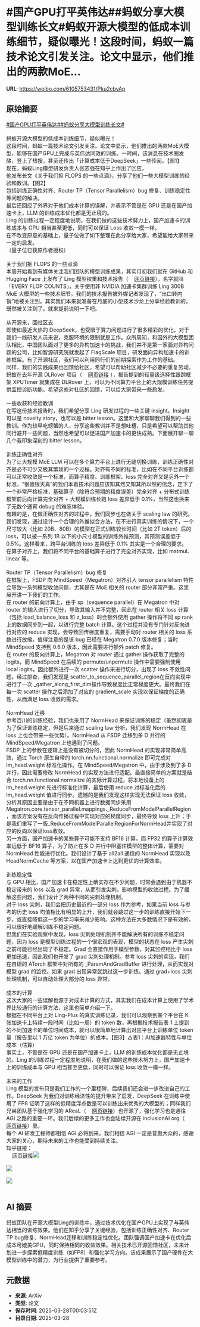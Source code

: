 # #国产GPU打平英伟达##蚂蚁分享大模型训练长文#蚂蚁开源大模型的低成本训练细节，疑似曝光！这段时间，蚂蚁一篇技术论文引发关注。论文中显示，他们推出的两款MoE...

**URL**: https://weibo.com/6105753431/Pku2cbvAp

## 原始摘要

<a href="https://m.weibo.cn/search?containerid=231522type%3D1%26t%3D10%26q%3D%23%E5%9B%BD%E4%BA%A7GPU%E6%89%93%E5%B9%B3%E8%8B%B1%E4%BC%9F%E8%BE%BE%23&amp;extparam=%23%E5%9B%BD%E4%BA%A7GPU%E6%89%93%E5%B9%B3%E8%8B%B1%E4%BC%9F%E8%BE%BE%23" data-hide=""><span class="surl-text">#国产GPU打平英伟达#</span></a><a href="https://m.weibo.cn/search?containerid=231522type%3D1%26t%3D10%26q%3D%23%E8%9A%82%E8%9A%81%E5%88%86%E4%BA%AB%E5%A4%A7%E6%A8%A1%E5%9E%8B%E8%AE%AD%E7%BB%83%E9%95%BF%E6%96%87%23&amp;extparam=%23%E8%9A%82%E8%9A%81%E5%88%86%E4%BA%AB%E5%A4%A7%E6%A8%A1%E5%9E%8B%E8%AE%AD%E7%BB%83%E9%95%BF%E6%96%87%23" data-hide=""><span class="surl-text">#蚂蚁分享大模型训练长文#</span></a><br><br>蚂蚁开源大模型的低成本训练细节，疑似曝光！<br>这段时间，蚂蚁一篇技术论文引发关注。论文中显示，他们推出的两款MoE大模型，能够在国产GPU上完成与英伟达同效的训练。一时间，该消息在技术圈发酵，登上了热搜，甚至还传出「计算成本低于DeepSeek」一些传闻。【图1】<br>现在，蚂蚁Ling模型研发负责人张志强在知乎上作出了回应。<br>他发布长文《关于我们抠 FLOPS 的一些点滴》，分享了他们一些大模型训练的经验和教训。【图2】<br>包括训练正确性对齐、Router TP（Tensor Parallelism）bug 修复、训练稳定性等问题的解决。<br>最后还回应了外界对于他们成本计算的误解，并表示不管是在 GPU 还是在国产加速卡上，LLM 的训练成本优化都是无止境的。<br>Ling 的训练过程一定程度地说明，在我们做的这些技术努力上，国产加速卡的训练成本与 GPU 相当甚至更低，同时可以保证 Loss 收敛一模一样。<br>在不改变原意的基础上，量子位做了如下整理在此分享给大家，希望能给大家带来一定的启发。<br>（量子位已获原作者授权）<br><br>关于我们抠 FLOPS 的一些点滴<br>本周开始看到有媒体关注我们团队的模型训练成果，其实月初我们就在 GitHub 和 Hugging Face 上发布了 Ling 模型权重和技术报告（<a href="https://weibo.cn/sinaurl?u=https%3A%2F%2Farxiv.org%2Fabs%2F2503.05139" data-hide=""><span class="url-icon"><img style="width: 1rem;height: 1rem" src="https://h5.sinaimg.cn/upload/2015/09/25/3/timeline_card_small_web_default.png" referrerpolicy="no-referrer"></span><span class="surl-text">网页链接</span></a>），名字就叫「EVERY FLOP COUNTS」，关于使用非 NVIDIA 加速卡集群训练 Ling 300B MoE 大模型的一些技术细节。我们的技术报告被外媒记者发现了，“出口转内销”地被关注到。其实我们本来就准备在月底的小型技术沙龙上分享经验教训的，既然被关注到了，就来提前说明一下吧。<br><br>从开源来，回社区去<br>即使如最近大热的 DeepSeek，也受限于算力问题进行了很多精彩的优化，对于我们一线研发人员来说，克服环境的限制就是工作。众所周知，和国外的大模型团队相比，中国团队面对了更多的异构加速卡的挑战，我们并不是第一家面对异构问题的公司，比如智源研究院就发起了 FlagScale 项目，研发面向异构加速卡的训练框架。有了开源社区，我们可以利用同行们的前期探索作为工作的基础。<br>同样，我们的实践成果也回馈给社区，希望可以帮助社区减少不必要的重复劳动。蚂蚁在去年开源 DLRover 项目（<a href="https://weibo.cn/sinaurl?u=https%3A%2F%2Fgithub.com%2Fintelligent-machine-learning%2Fdlrover" data-hide=""><span class="url-icon"><img style="width: 1rem;height: 1rem" src="https://h5.sinaimg.cn/upload/2015/09/25/3/timeline_card_small_web_default.png" referrerpolicy="no-referrer"></span><span class="surl-text">网页链接</span></a> ），报告提到的轻量级选择性跟踪框架 XPUTimer 就集成在 DLRover 上，可以为不同算力平台上的大规模训练任务提供监控诊断功能。希望这些对社区的回馈，可以给大家带来一些启发。<br><br>一些收获和经验教训<br>在写这份技术报告时，我们希望分享 Ling 研发过程的一些关键 insight。Insight 可以是 novelty story，也可以是 bitter lesson。这里和大家聊聊我们得到的一些教训。作为较早吃螃蟹的人，分享这些教训并不是想吐槽，只是希望可以帮助其他同行避开一些问题，当然也希望可以促进国产加速卡的更快成熟。下面展开聊一聊几个我印象深刻的 bitter lesson。<br><br>训练正确性对齐<br>为了让大规模 MoE LLM 可以在多个算力平台上进行无缝切换训练，训练正确性对齐是必不可少又极其繁琐的一个过程。对齐有不同的标准，比如在不同平台训练都可以正常收敛是一个标准，而算子精度、训练框架、loss 完全对齐又是另外一个标准。“很傻很天真”的我们本着技术问题应该知其然又知其所以然的信念，定下了一个非常严格标准，基础算子（除符合预期的精度误差）完全对齐 + 分布式训练框架前后向计算完全对齐 + 大规模训练长跑 loss 差异低于 0.1%，当然这也换来了无数个通宵 debug 的难忘体验。<br>有趣的是，在做正确性对齐的过程中，我们同步也在做关于 scaling law 的研究。我们发现，通过设计一个合理的外推拟合方法，在不进行真实训练的情况下，一个尺寸较大（比如 20B、80B）的模型在正式训练较长时间（比如 2T token）后的 loss，可以被一系列 1B 以下的小尺寸模型的训练外推预测，其预测误差低于 0.5%。这样看来，跨平台训练的 loss 差异低于 0.1% 其实是一个合理的要求。<br>在算子对齐上，我们将不同平台的基础算子进行了完全对齐实现，比如 matmul、linear 等。<br><br>Router TP（Tensor Parallelism）bug 修复<br>在框架上，FSDP 向 MindSpeed（Megatron）对齐引入 tensor parallelism 特性会导致一系列模型收敛问题，尤其是在 MoE 相关的 router 部分非常严重。这里展开讲一下我们的工作。<br>在 router 的前向计算上，由于 sp（sequence parallel）在 Megatron 中对 router 的输入进行了切分，导致其输入并不完整，因此在 router 相关 loss 计算（包括 load_balance_loss 和 z_loss）时会额外使用 gather 操作将不同 sp rank 上的数据同步到一起，以进行完整 batch 计算。这个过程并没有专门针对反向进行对应的 reduce 实现，会导致回传梯度重复，需要手动对 router 相关的 loss 系数进行放缩。值得注意的是该 bug 已经在 Megatron 0.7.0 版本修复；当时 MindSpeed 支持到 0.6.0 版本，因此需要进行额外 patch 修复。<br>在 router 的反向计算上，Megatron 对 router 通过 gather 操作获取了完整的 logits，而 MindSpeed 在后续的 permute/unpermute 操作中需要强制使用 local logits，因此额外进行一次 scatter 操作来进行切分，出现了 loss 不敛性问题。经过排查，我们发现是 scatter_to_sequence_parallel_region在反向实现中进行了一次 _gather_along_first_dim操作导致梯度比正常梯度更大。最终我们在每一次 scatter 操作之后添加了对应的 gradient_scale 实现以保证梯度的正确性，从而满足 loss 收敛的需求。<br><br>NormHead 迁移<br>参考百川的训练经验，我们也采用了 NormHead 来保证训练的稳定（虽然初衷是为了保证训练稳定，但是后来通过 scaling law 分析，我们发现 NormHead 在 loss 上也会带来一些优势）。NormHead 从 FSDP 迁移到多 D 并行的 MindSpeed/Megatron 上也遇到了问题。<br>FSDP 上的参数在逻辑上是没有被切分的，因此 NormHead 的实现非常简单高效，通过 Torch 原生自带的 torch.nn.functional.normalize 即可完成对 lm_head.weight 标准化操作。在 MindSpeed/Megatron 中，由于涉及到了多 D 并行，因此需要修改 NormHead 的实现方法进行适配。最直接简单的方案就是结合 torch.nn.functional.normalize 的实际计算过程，将本地设备上的 lm_head.weight 先进行标准化计算，最后使用 reduce 对标准化后的 lm_head.weight 值进行同步。遗憾的是我们发现这样实现无法保证 loss 收敛，分析其原因主要是由于在不同机器上进行数据同步采用 Megatron.core.tensor_parallel.mappings._ReduceFromModelParallelRegion，而该方案没有在反向传播过程中实现对应的梯度同步，最终导致 loss 上升；于是我们重写了一版_ReduceFromModelParallelRegionForNormHead并实现了对应的反向以保证loss收敛。<br>另一方面，国产加速卡的某些算子可能不支持 BF16 计算，而 FP32 的算子计算效率远低于 BF16 算子，为了防止在多 D 并行中阻塞住模型的整体计算，需要对 NormHead 性能进行优化。我们设计了基于 all2all 通信的 NormHead 实现以及 HeadNormCache 等方案，以在国产加速卡上达到更优的计算效率。<br><br>训练稳定性<br>与 GPU 相比，国产加速卡在稳定性上确实存在不少问题，时常会遇到由于机器不稳定带来的 loss 以及 grad 异常，从而引发尖刺，影响模型的收敛过程。为了缓解这些问题，我们设计了两种不同的尖刺处理机制。<br>对于 loss 尖刺，我们会把历史最近的一部分 loss 作为参考，如果当前 loss 与参考的历史 loss 均值相比有明显的上升，我们就会跳过这一步的训练直接开始下一步，或直接降低这一步的学习率来减少影响。这种方法在大多数情况下是有效的，可以很好地缓解训练不稳定问题。<br>但我们在实验观察中发现，loss 尖刺处理机制并不能解决所有的训练不稳定问题，因为 loss 是模型训练过程的一个很宏观的表现，模型的状态在 loss 产生尖刺之前可能已经出现了不稳定。Grad 会直接作用于模型参数，对其监控相比于 loss 更加迅速，因此我们也开发了 grad 尖刺处理机制。参考 loss 尖刺的实现，我们在自研的 ATorch 框架中对所有的 _ParamAndGradBuffer 进行处理，从而实现对模型 grad 的监控。如果 grad 出现异常就跳过这一步训练。通过 grad+loss 尖刺处理机制，可以自动处理大部分的 loss 异常。<br><br>成本的计算<br>这次大家的一些误解也源于对成本计算的方式，其实我们在成本计算上使用了学术界比较通行的计算方法，这里也简单介绍一下。<br>根据在不同平台上对 Ling-Plus 的真实训练记录，我们可以观察到某个平台在 K 张加速卡上持续一段时间（比如一周）的 token 数，再根据技术报告表 1 上提到的不同加速卡的单位时间成本，就可以很简单地计算出对应平台上训练单位 token 量（报告里以 1 万亿 token 为单位）的成本。【图3】△表1：AI加速器特性与单位成本（估算）<br>事实上，不管是在 GPU 还是在国产加速卡上，LLM 的训练成本优化都是无止境的。Ling 的训练过程一定程度地说明，在我们做的这些技术努力上，国产加速卡上的训练成本与 GPU 相当甚至更低，同时可以保证 loss 收敛一模一样。<br><br>未来的工作<br>Ling 模型的发布只是我们工作的一个里程碑，后续我们还会进一步改进自己的工作。DeepSeek 为我们对训练经济性的提升带来了启发，DeepSeek 在训练中使用了 FP8 证明了这样的低精度浮点数是可以训练出来优秀的大模型的；同样我们兄弟团队基于强化学习的 AReaL（<a href="https://weibo.cn/sinaurl?u=https%3A%2F%2Fgithub.com%2FinclusionAI%2FAReaL" data-hide=""><span class="url-icon"><img style="width: 1rem;height: 1rem" src="https://h5.sinaimg.cn/upload/2015/09/25/3/timeline_card_small_web_default.png" referrerpolicy="no-referrer"></span><span class="surl-text">网页链接</span></a>）也开源了，强化学习也是通往 AGI 之路的重要一环。我们后续的更多工作也会陆续开源在 inclusionAI org（<a href="https://weibo.cn/sinaurl?u=https%3A%2F%2Fhuggingface.co%2FinclusionAI" data-hide=""><span class="url-icon"><img style="width: 1rem;height: 1rem" src="https://h5.sinaimg.cn/upload/2015/09/25/3/timeline_card_small_web_default.png" referrerpolicy="no-referrer"></span><span class="surl-text">网页链接</span></a>）里。<br>每个 AI 研发工程师都相信 AGI 必将到来。我们相信 AGI 一定是普惠大众的，感谢大家的关心，期待未来的工作也能受到持续关注。<br>知乎链接：<br><a href="https://weibo.cn/sinaurl?u=https%3A%2F%2Fzhuanlan.zhihu.com%2Fp%2F1888526583813350974" data-hide=""><span class="url-icon"><img style="width: 1rem;height: 1rem" src="https://h5.sinaimg.cn/upload/2015/09/25/3/timeline_card_small_web_default.png" referrerpolicy="no-referrer"></span><span class="surl-text">网页链接</span></a><img style="" src="https://tvax4.sinaimg.cn/large/006Fd7o3gy1hzvixtpr12j30pd0k0dnt.jpg" referrerpolicy="no-referrer"><br><br><img style="" src="https://tvax2.sinaimg.cn/large/006Fd7o3gy1hzvixu83pzj30zk0d9n3q.jpg" referrerpolicy="no-referrer"><br><br><img style="" src="https://tvax3.sinaimg.cn/large/006Fd7o3gy1hzvixss6zaj30zk09j773.jpg" referrerpolicy="no-referrer"><br><br>

## AI 摘要

蚂蚁团队在开源大模型Ling的训练中，通过技术优化在国产GPU上实现了与英伟达相当的训练效果。他们在知乎分享了关键经验，包括训练正确性对齐、Router TP bug修复、NormHead迁移和训练稳定性优化。团队强调国产加速卡在优化后成本可媲美GPU，同时保持相同的收敛效果。相关技术已开源回馈社区，未来计划进一步探索低精度训练（如FP8）和强化学习方向。该成果展示了国产硬件在大模型训练中的潜力，为行业提供了重要参考。

## 元数据

- **来源**: ArXiv
- **类型**: 论文
- **保存时间**: 2025-03-28T00:03:51Z
- **目录日期**: 2025-03-28
